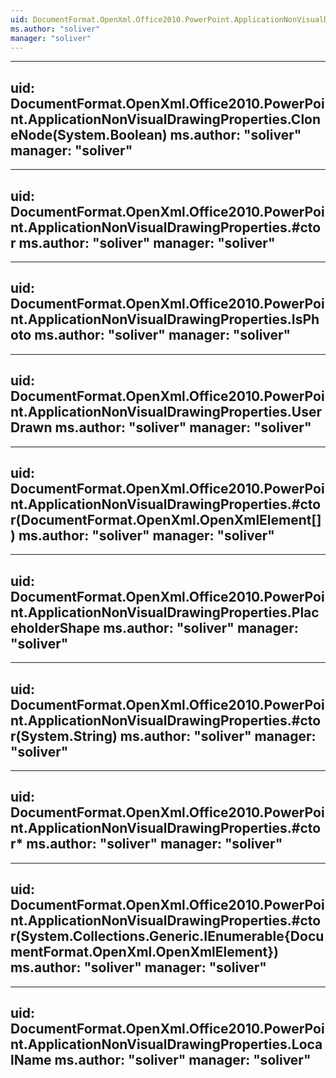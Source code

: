 ```yaml
---
uid: DocumentFormat.OpenXml.Office2010.PowerPoint.ApplicationNonVisualDrawingProperties
ms.author: "soliver"
manager: "soliver"
---
```


---
uid: DocumentFormat.OpenXml.Office2010.PowerPoint.ApplicationNonVisualDrawingProperties.CloneNode(System.Boolean)
ms.author: "soliver"
manager: "soliver"
---

---
uid: DocumentFormat.OpenXml.Office2010.PowerPoint.ApplicationNonVisualDrawingProperties.#ctor
ms.author: "soliver"
manager: "soliver"
---

---
uid: DocumentFormat.OpenXml.Office2010.PowerPoint.ApplicationNonVisualDrawingProperties.IsPhoto
ms.author: "soliver"
manager: "soliver"
---

---
uid: DocumentFormat.OpenXml.Office2010.PowerPoint.ApplicationNonVisualDrawingProperties.UserDrawn
ms.author: "soliver"
manager: "soliver"
---

---
uid: DocumentFormat.OpenXml.Office2010.PowerPoint.ApplicationNonVisualDrawingProperties.#ctor(DocumentFormat.OpenXml.OpenXmlElement[])
ms.author: "soliver"
manager: "soliver"
---

---
uid: DocumentFormat.OpenXml.Office2010.PowerPoint.ApplicationNonVisualDrawingProperties.PlaceholderShape
ms.author: "soliver"
manager: "soliver"
---

---
uid: DocumentFormat.OpenXml.Office2010.PowerPoint.ApplicationNonVisualDrawingProperties.#ctor(System.String)
ms.author: "soliver"
manager: "soliver"
---

---
uid: DocumentFormat.OpenXml.Office2010.PowerPoint.ApplicationNonVisualDrawingProperties.#ctor*
ms.author: "soliver"
manager: "soliver"
---

---
uid: DocumentFormat.OpenXml.Office2010.PowerPoint.ApplicationNonVisualDrawingProperties.#ctor(System.Collections.Generic.IEnumerable{DocumentFormat.OpenXml.OpenXmlElement})
ms.author: "soliver"
manager: "soliver"
---

---
uid: DocumentFormat.OpenXml.Office2010.PowerPoint.ApplicationNonVisualDrawingProperties.LocalName
ms.author: "soliver"
manager: "soliver"
---
